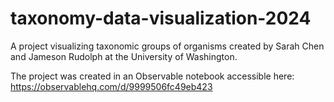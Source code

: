 # taxonomy-data-visualization-2024

A project visualizing taxonomic groups of organisms created by Sarah Chen and Jameson Rudolph at the University of Washington.

The project was created in an Observable notebook accessible here: https://observablehq.com/d/9999506fc49eb423
